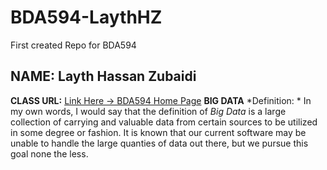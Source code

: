# BDA594-LaythHZ
First created Repo for BDA594
## **NAME:** Layth Hassan Zubaidi
**CLASS URL:** [Link Here -> BDA594 Home Page](https://sdsu.instructure.com/courses/79732)
**BIG DATA** *Definition: * In my own words, I would say that the definition of *Big Data* is a large collection of carrying and valuable data from certain sources to be utilized in some degree or fashion. It is known that our current software may be unable to handle the large quanties of data out there, but we pursue this goal none the less.
